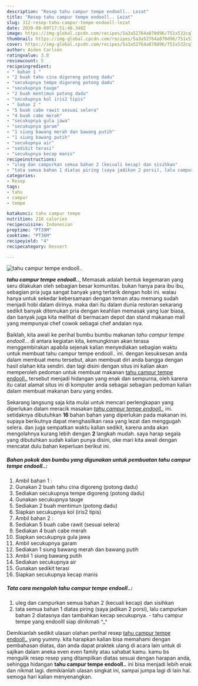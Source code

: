 ```yaml
---
description: "Resep tahu campur tempe endooll.. Lezat"
title: "Resep tahu campur tempe endooll.. Lezat"
slug: 312-resep-tahu-campur-tempe-endooll-lezat
date: 2020-08-09T17:51:40.348Z
image: https://img-global.cpcdn.com/recipes/5a3a52764a870d96/751x532cq70/tahu-campur-tempe-endooll-foto-resep-utama.jpg
thumbnail: https://img-global.cpcdn.com/recipes/5a3a52764a870d96/751x532cq70/tahu-campur-tempe-endooll-foto-resep-utama.jpg
cover: https://img-global.cpcdn.com/recipes/5a3a52764a870d96/751x532cq70/tahu-campur-tempe-endooll-foto-resep-utama.jpg
author: Aiden Carlson
ratingvalue: 3.8
reviewcount: 5
recipeingredient:
- " bahan 1 "
- "2 buah tahu cina digoreng potong dadu"
- "secukupnya tempe digoreng potong dadu"
- "secukupnya tauge"
- "2 buah mentimun potong dadu"
- "secukupnya kol iris2 tipis"
- " bahan 2 "
- "5 buah cabe rawit sesuai selera"
- "4 buah cabe merah"
- "secukupnya gula jawa"
- "secukupnya garam"
- "1 siung bawang merah dan bawang putih"
- "1 siung bawang putih"
- "secukupnya air"
- "sedikit terasi"
- "secukupnya kecap manis"
recipeinstructions:
- "uleg dan campurkan semua bahan 2 (kecuali kecap) dan sisihkan"
- "tata semua bahan 1 diatas piring (saya jadikan 2 porsi), lalu campurkan bahan 2 diatasnya dan tambahkan kecap secukupnya. tahu campur tempe yang endoolll siap dinikmati ^_^"
categories:
- Resep
tags:
- tahu
- campur
- tempe

katakunci: tahu campur tempe 
nutrition: 216 calories
recipecuisine: Indonesian
preptime: "PT39M"
cooktime: "PT36M"
recipeyield: "4"
recipecategory: Dessert

---
```



![tahu campur tempe endooll..](https://img-global.cpcdn.com/recipes/5a3a52764a870d96/751x532cq70/tahu-campur-tempe-endooll-foto-resep-utama.jpg)

<b><i>tahu campur tempe endooll..</i></b>, Memasak adalah bentuk kegemaran yang seru dilakukan oleh sebagian besar komunitas. bukan hanya para ibu ibu, sebagian pria juga sangat banyak yang tertarik dengan hobi ini. walau hanya untuk sekedar kebersamaan dengan teman atau memang sudah menjadi hobi dalam dirinya. maka dari itu dalam dunia restoran sekarang sedikit banyak ditemukan pria dengan keahlian memasak yang luar biasa, dan banyak juga kita melihat di bermacam depot dan stand makanan mall yang mempunyai chef cowok sebagai chef andalan nya.

Baiklah, kita awali ke perihal bumbu bumbu makanan <i>tahu campur tempe endooll..</i>. di antara kegiatan kita, kemungkinan akan terasa menggembirakan apabila sejenak kalian menyediakan sebagian waktu untuk membuat tahu campur tempe endooll.. ini. dengan kesuksesan anda dalam membuat menu tersebut, akan membuat diri anda bangga dengan hasil olahan kita sendiri. dan lagi disini dengan situs ini kalian akan memperoleh pedoman untuk membuat makanan <u>tahu campur tempe endooll..</u> tersebut menjadi hidangan yang enak dan sempurna, oleh karena itu catat alamat situs ini di komputer anda sebagai sebagian pedoman kalian dalam membuat makanan baru yang endes.




Sekarang langsung saja kita mulai untuk mencari perlengkapan yang diperlukan dalam meracik masakan <u><i>tahu campur tempe endooll..</i></u> ini. setidaknya dibutuhkan <b>16</b> bahan bahan yang diperlukan pada makanan ini. supaya berikutnya dapat menghasilkan rasa yang lezat dan menggugah selera. dan juga sempatkan waktu kalian sedikit, karena anda akan mengolahnya kurang lebih dengan <b>2</b> langkah mudah. saya harap segala yang dibutuhkan sudah kalian punya disini, oke mari kita awali dengan mencatat dulu bahan keperluan berikut ini.

<!--inarticleads1-->

##### Bahan pokok dan bumbu yang digunakan untuk pembuatan tahu campur tempe endooll..:

1. Ambil  bahan 1 :
1. Gunakan 2 buah tahu cina digoreng (potong dadu)
1. Sediakan secukupnya tempe digoreng (potong dadu)
1. Gunakan secukupnya tauge
1. Sediakan 2 buah mentimun (potong dadu)
1. Siapkan secukupnya kol (iris2 tipis)
1. Ambil  bahan 2 :
1. Sediakan 5 buah cabe rawit (sesuai selera)
1. Sediakan 4 buah cabe merah
1. Siapkan secukupnya gula jawa
1. Ambil secukupnya garam
1. Sediakan 1 siung bawang merah dan bawang putih
1. Ambil 1 siung bawang putih
1. Sediakan secukupnya air
1. Gunakan sedikit terasi
1. Siapkan secukupnya kecap manis




<!--inarticleads2-->

##### Tata cara mengolah tahu campur tempe endooll..:

1. uleg dan campurkan semua bahan 2 (kecuali kecap) dan sisihkan
1. tata semua bahan 1 diatas piring (saya jadikan 2 porsi), lalu campurkan bahan 2 diatasnya dan tambahkan kecap secukupnya. - tahu campur tempe yang endoolll siap dinikmati ^_^




Demikianlah sedikit ulasan olahan perihal resep <u>tahu campur tempe endooll..</u> yang yummy. kita harapkan kalian bisa memahami dengan pembahasan diatas, dan anda dapat praktek ulang di acara lain untuk di sajikan dalam aneka even even family atau sahabat kamu. kamu bs mengulik resep resep yang ditampilkan diatas sesuai dengan harapan anda, sehingga hidangan <b>tahu campur tempe endooll..</b> ini bisa menjadi lebih enak dan nikmat lagi. demikianlah ulasan singkat ini, sampai jumpa lagi di lain hal. semoga hari kalian menyenangkan.
